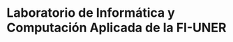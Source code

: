 # Laboratorio de Informática y Computación Aplicada de la FI-UNER

<!--Repository for organization's public profile.-->
